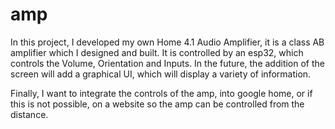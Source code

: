 # amp
In this project, I developed my own Home 4.1 Audio Amplifier, it is a class AB amplifier which I designed and built. 
It is controlled by an esp32, which controls the Volume, Orientation and Inputs. 
In the future, the addition of the screen will add a graphical UI, which will display a variety of information. 

Finally, I want to integrate the controls of the amp, into google home, or if this is not possible, on a website so the amp can be controlled from the distance.
